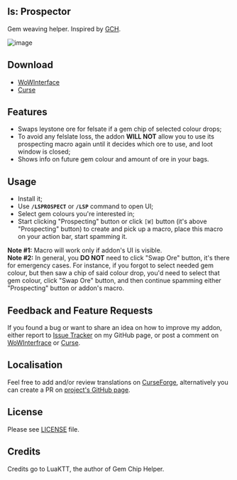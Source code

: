 ## ls: Prospector
Gem weaving helper. Inspired by [GCH](https://mods.curse.com/addons/wow/gem-chip-helper).

![image](http://i.imgur.com/7hMVieM.png)

## Download
- [WoWInterface](https://)
- [Curse](https://)

## Features
- Swaps leystone ore for felsate if a gem chip of selected colour drops;
- To avoid any felslate loss, the addon **WILL NOT** allow you to use its prospecting macro again until it decides which ore to use, and loot window is closed;
- Shows info on future gem colour and amount of ore in your bags.

## Usage
- Install it;
- Use **`/LSPROSPECT`** or **`/LSP`** command to open UI;
- Select gem colours you're interested in;
- Start clicking "Prospecting" button or click `[W]` button (it's above "Prospecting" button) to create and pick up a macro, place this macro on your action bar, start spamming it.

**Note #1:** Macro will work only if addon's UI is visible.</br>
**Note #2:** In general, you **DO NOT** need to click "Swap Ore" button, it's there for emergency cases. For instance, if you forgot to select needed gem colour, but then saw a chip of said colour drop, you'd need to select that gem colour, click "Swap Ore" button, and then continue spamming either "Prospecting" button or addon's macro.

## Feedback and Feature Requests
If you found a bug or want to share an idea on how to improve my addon, either report to [Issue Tracker](https://github.com/ls-/ls_Prospector/issues) on my GitHub page, or post a comment on [WoWInterfrace](http://) or [Curse](http://).

## Localisation
Feel free to add and/or review translations on [CurseForge](https://), alternatively you can create a PR on [project's GitHub page](https://github.com/ls-/ls_Prospector/pulls).

## License
Please see [LICENSE](https://github.com/ls-/ls_Prospector/blob/master/LICENSE.txt) file.

## Credits
Credits go to LuaKTT, the author of Gem Chip Helper.

